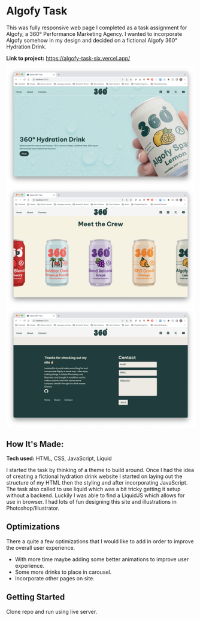 # Algofy Task
This was fully responsive web page I completed as a task assignment for Algofy, a 360° Performance Marketing Agency. I wanted to incorporate Algofy somehow in my design and decided on a fictional Algofy 360° Hydration Drink.

**Link to project:** https://algofy-task-six.vercel.app/

![Hero](./docs/algofy-header-section.png)
![Drink Carousel](./docs/algofy-main-section.png)
![Footer](./docs/algofy-footer-section.png)

## How It's Made:

**Tech used:** HTML, CSS, JavaScript, Liquid

I started the task by thinking of a theme to build around. Once I had the idea of creating a fictional hydration drink website I started on laying out the structure of my HTML then the styling and after incorporating JavaScript. The task also called to use liquid which was a bit tricky getting it setup without a backend. Luckily I was able to find a LiquidJS which allows for use in browser. I had lots of fun designing this site and illustrations in Photoshop/Illustrator.

## Optimizations

There a quite a few optimizations that I would like to add in order to improve the overall user experience. 
  - With more time maybe adding some better animations to improve user experience.
  - Some more drinks to place in carousel.
  - Incorporate other pages on site.

## Getting Started
Clone repo and run using live server.



